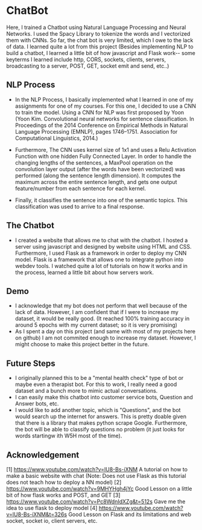 # ChatBot
Here, I trained a Chatbot using Natural Language Processing and Neural Networks. I used the Spacy Library to tokenize the words and I vectorized them with CNNs. So far, the chat bot is very limited, which I owe to the lack of data. I learned quite a lot from this project (Besides implementing NLP to build a chatbot, I learned a little bit of how javascript and Flask work-- some keyterms I learned include http, CORS, sockets, clients, servers, broadcasting to a server, POST, GET, socket emit and send, etc..)

## NLP Process

- In the NLP Process, I basically implemented what I learned in one of my assignments for one of my courses. For this one, I decided to use a CNN to train the model. Using a CNN for NLP was first proposed by Yoon (Yoon Kim. Convolutional neural networks for sentence classification. In Proceedings of the 2014 Conference on Empirical Methods in Natural Language Processing (EMNLP), pages 1746–1751. Association for Computational Linguistics, 2014.)

- Furthermore, The CNN uses kernel size of 1x1 and uses a Relu Activation Function with one hidden Fully Connected Layer. In order to handle the changing lengths of the sentences, a MaxPool operation on the convolution layer output (after the words have been vectorized) was performed (along the sentence length dimension). It computes the maximum across the entire sentence length, and gets one output feature/number from each sentence for each kernel. 

- Finally, it classifies the sentence into one of the semantic topics. This classification was used to arrive to a final response.

## The Chatbot

- I created a website that allows me to chat with the chatbot. I hosted a server using javascript and designed by website using HTML and CSS. Furthermore, I used Flask as a framework in order to deploy my CNN model. Flask is a framework that allows one to integrate python into webdev tools. I watched quite a lot of tutorials on how it works and in the process, learned a little bit about how servers work.

## Demo

- I acknowledge that my bot does not perform that well because of the lack of data. However, I am confident that if I were to increase my dataset, it would be really good. (It reached 100% training accuracy in around 5 epochs with my current dataset; so it is very promising)
- As I spent a day on this project (and same with most of my projects here on github) I am not commited enough to increase my dataset. However, I might choose to make this project better in the future.

## Future Steps
- I originally planned this to be a "mental health check" type of bot or maybe even a therapist bot. For this to work, I really need a good dataset and a bunch more to mimic actual conversations. 
- I can easily make this chatbot into customer service bots, Question and Answer bots, etc.
- I would like to add another topic, which is "Questions", and the bot would search up the internet for answers. This is pretty doable given that there is a library that makes python scrape Google. Furthermore, the bot will be able to classify questions no problem (it just looks for words startingw ith W5H most of the time).

## Acknowledgement
[1]  https://www.youtube.com/watch?v=lU8-Bs-iXNM A tutorial on how to make a basic website with chat (Note: Does not use Flask as this tutorial does not teach how to deploy a NN model)
[2] https://www.youtube.com/watch?v=9MHYHgh4jYc Good Lesson on a little bit of how flask works and POST, and GET
[3] https://www.youtube.com/watch?v=Pc8WdnIdXZg&t=512s Gave me the idea to use flask to deploy model
[4] https://www.youtube.com/watch?v=lU8-Bs-iXNM&t=326s Good Lesson on Flask and its limitations and web socket, socket io, client servers, etc.
